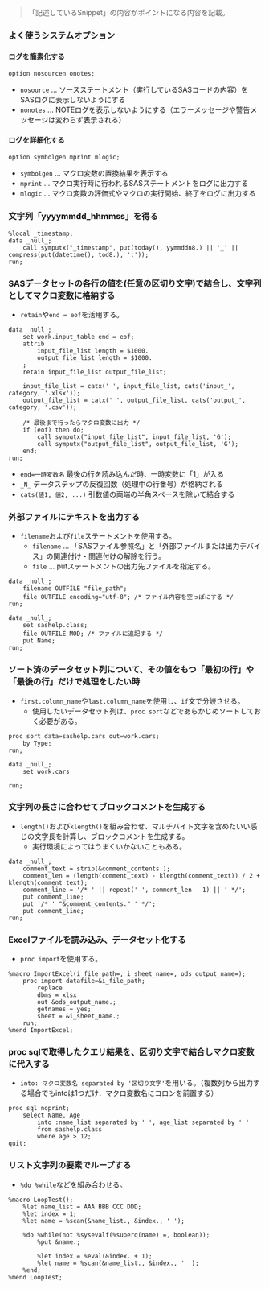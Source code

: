 > 「記述しているSnippet」の内容がポイントになる内容を記載。

### よく使うシステムオプション

#### ログを簡素化する

``` sas
option nosourcen onotes;
```

- `nosource` ... ソースステートメント（実行しているSASコードの内容）をSASログに表示しないようにする
- `nonotes` ... NOTEログを表示しないようにする（エラーメッセージや警告メッセージは変わらず表示される）

#### ログを詳細化する

``` sas
option symbolgen mprint mlogic;
```

- `symbolgen` ... マクロ変数の置換結果を表示する
- `mprint` ... マクロ実行時に行われるSASステートメントをログに出力する
- `mlogic` ... マクロ変数の評価式やマクロの実行開始、終了をログに出力する

### 文字列「yyyymmdd_hhmmss」を得る

``` sas
%local _timestamp;
data _null_;
    call symputx("_timestamp", put(today(), yymmddn8.) || '_' || compress(put(datetime(), tod8.), ':'));
run;
```

### SASデータセットの各行の値を(任意の区切り文字)で結合し、文字列としてマクロ変数に格納する
- `retain`や`end = eof`を活用する。

``` sas
data _null_;
    set work.input_table end = eof;
    attrib
        input_file_list length = $1000.
        output_file_list length = $1000.
    ;
    retain input_file_list output_file_list;

    input_file_list = catx(' ', input_file_list, cats('input_', category, '.xlsx'));
    output_file_list = catx(' ', output_file_list, cats('output_', category, '.csv'));

    /* 最後まで行ったらマクロ変数に出力 */
    if (eof) then do;
        call symputx("input_file_list", input_file_list, 'G');
        call symputx("output_file_list", output_file_list, 'G');
    end;
run;
```

- `end=一時変数名` 最後の行を読み込んだ時、一時変数に「1」が入る
- `_N_` データステップの反復回数（処理中の行番号）が格納される
- `cats(値1, 値2, ...)` 引数値の両端の半角スペースを除いて結合する

### 外部ファイルにテキストを出力する
- `filename`および`file`ステートメントを使用する。
  - `filename` ... 「SASファイル参照名」と「外部ファイルまたは出力デバイス」の関連付け・関連付けの解除を行う。
  - `file` ... putステートメントの出力先ファイルを指定する。
 
```sas
data _null_;
    filename OUTFILE "file_path";
    file OUTFILE encoding="utf-8"; /* ファイル内容を空っぽにする */
run;

data _null_;
    set sashelp.class;
    file OUTFILE MOD; /* ファイルに追記する */
    put Name;
run;
```

### ソート済のデータセット列について、その値をもつ「最初の行」や「最後の行」だけで処理をしたい時
- `first.column_name`や`last.column_name`を使用し、`if`文で分岐させる。
  - 使用したいデータセット列は、`proc sort`などであらかじめソートしておく必要がある。

``` sas
proc sort data=sashelp.cars out=work.cars;
    by Type;
run;

data _null_;
    set work.cars

run;
```


### 文字列の長さに合わせてブロックコメントを生成する

- `length()`および`klength()`を組み合わせ、マルチバイト文字を含めたいい感じの文字長を計算し、ブロックコメントを生成する。
  - 実行環境によってはうまくいかないこともある。

``` sas
data _null_;
    comment_text = strip(&comment_contents.);
    comment_len = (length(comment_text) - klength(comment_text)) / 2 + klength(comment_text);
    comment_line = '/*-' || repeat('-', comment_len - 1) || '-*/';
    put comment_line;
    put '/* ' "&comment_contents." ' */';
    put comment_line;
run;
```


### Excelファイルを読み込み、データセット化する
- `proc import`を使用する。

``` sas
%macro ImportExcel(i_file_path=, i_sheet_name=, ods_output_name=);
    proc import datafile=&i_file_path;
        replace
        dbms = xlsx
        out &ods_output_name.;
        getnames = yes;
        sheet = &i_sheet_name.;
    run;
%mend ImportExcel;
```

### proc sqlで取得したクエリ結果を、区切り文字で結合しマクロ変数に代入する
- `into: マクロ変数名 separated by '区切り文字'`を用いる。（複数列から出力する場合でもintoは1つだけ．マクロ変数名にコロンを前置する）

``` sas
proc sql noprint;
    select Name, Age
        into :name_list separated by ' ', age_list separated by ' '
        from sashelp.class
        where age > 12;
quit;
```

### リスト文字列の要素でループする
- `%do %while`などを組み合わせる。

``` sas
%macro LoopTest();
    %let name_list = AAA BBB CCC DDD;
    %let index = 1;
    %let name = %scan(&name_list., &index., ' ');

    %do %while(not %sysevalf(%superq(name) =, boolean));
        %put &name.;

        %let index = %eval(&index. + 1);
        %let name = %scan(&name_list., &index., ' ');
    %end;
%mend LoopTest;
```
